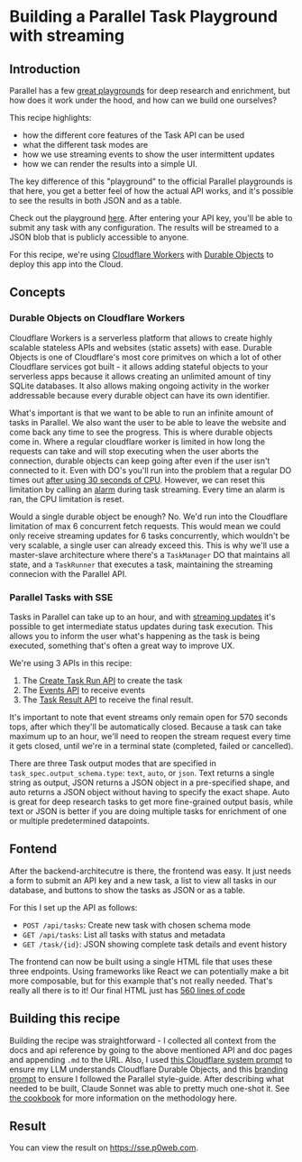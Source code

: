 # Building a Parallel Task Playground with streaming

## Introduction

Parallel has a few [great playgrounds](https://platform.parallel.ai/play) for deep research and enrichment, but how does it work under the hood, and how can we build one ourselves?

This recipe highlights:

- how the different core features of the Task API can be used
- what the different task modes are
- how we use streaming events to show the user intermittent updates
- how we can render the results into a simple UI.

The key difference of this "playground" to the official Parallel playgrounds is that here, you get a better feel of how the actual API works, and it's possible to see the results in both JSON and as a table.

Check out the playground [here](https://sse.p0web.com). After entering your API key, you'll be able to submit any task with any configuration. The results will be streamed to a JSON blob that is publicly accessible to anyone.

For this recipe, we're using [Cloudflare Workers](https://workers.cloudflare.com) with [Durable Objects](https://developers.cloudflare.com/durable-objects/) to deploy this app into the Cloud.

## Concepts

### Durable Objects on Cloudflare Workers

Cloudflare Workers is a serverless platform that allows to create highly scalable stateless APIs and websites (static assets) with ease. Durable Objects is one of Cloudflare's most core primitves on which a lot of other Cloudflare services got built - it allows adding stateful objects to your serverless apps because it allows creating an unlimited amount of tiny SQLite databases. It also allows making ongoing activity in the worker addressable because every durable object can have its own identifier.

What's important is that we want to be able to run an infinite amount of tasks in Parallel. We also want the user to be able to leave the website and come back any time to see the progress. This is where durable objects come in. Where a regular cloudflare worker is limited in how long the requests can take and will stop executing when the user aborts the connection, durable objects can keep going after even if the user isn't connected to it. Even with DO's you'll run into the problem that a regular DO times out [after using 30 seconds of CPU](https://developers.cloudflare.com/durable-objects/platform/limits/). However, we can reset this limitation by calling an [alarm](https://developers.cloudflare.com/durable-objects/api/alarms/) during task streaming. Every time an alarm is ran, the CPU limitation is reset.

Would a single durable object be enough? No. We'd run into the Cloudflare limitation of max 6 concurrent fetch requests. This would mean we could only receive streaming updates for 6 tasks concurrently, which wouldn't be very scalable, a single user can already exceed this. This is why we'll use a master-slave architecture where there's a `TaskManager` DO that maintains all state, and a `TaskRunner` that executes a task, maintaining the streaming connecion with the Parallel API.

### Parallel Tasks with SSE

Tasks in Parallel can take up to an hour, and with [streaming updates](https://docs.parallel.ai/task-api/features/task-sse) it's possible to get intermediate status updates during task execution. This allows you to inform the user what's happening as the task is being executed, something that's often a great way to improve UX.

We're using 3 APIs in this recipe:

1. The [Create Task Run API](https://docs.parallel.ai/api-reference/task-api-v1/create-task-run) to create the task
2. The [Events API](https://docs.parallel.ai/task-api/features/task-sse) to receive events
3. The [Task Result API](https://docs.parallel.ai/api-reference/task-api-v1/retrieve-task-run-result) to receive the final result.

It's important to note that event streams only remain open for 570 seconds tops, after which they'll be automatically closed. Because a task can take maximum up to an hour, we'll need to reopen the stream request every time it gets closed, until we're in a terminal state (completed, failed or cancelled).

There are three Task output modes that are specified in `task_spec.output_schema.type`: `text`, `auto`, or `json`. Text returns a single string as output, JSON returns a JSON object in a pre-specified shape, and auto returns a JSON object without having to specify the exact shape. Auto is great for deep research tasks to get more fine-grained output basis, while text or JSON is better if you are doing multiple tasks for enrichment of one or multiple predetermined datapoints.

## Fontend

After the backend-architecutre is there, the frontend was easy. It just needs a form to submit an API key and a new task, a list to view all tasks in our database, and buttons to show the tasks as JSON or as a table.

For this I set up the API as follows:

- `POST /api/tasks`: Create new task with chosen schema mode
- `GET /api/tasks`: List all tasks with status and metadata
- `GET /task/{id}`: JSON showing complete task details and event history

The frontend can now be built using a single HTML file that uses these three endpoints. Using frameworks like React we can potentially make a bit more composable, but for this example that's not really needed. That's really all there is to it! Our final HTML just has [560 lines of code](https://github.com/janwilmake/parallel-tasks-sse/blob/main/index.html)

## Building this recipe

Building the recipe was straightforward - I collected all context from the docs and api reference by going to the above mentioned API and doc pages and appending `.md` to the URL. Also, I used [this Cloudflare system prompt](https://flaredream.com/system-ts.md) to ensure my LLM understands Cloudflare Durable Objects, and this [branding prompt](https://assets.p0web.com/llms.txt) to ensure I followed the Parallel style-guide. After describing what needed to be built, Claude Sonnet was able to pretty much one-shot it. See [the cookbook](https://github.com/parallel-web/parallel-cookbook) for more information on the methodology here.

## Result

You can view the result on https://sse.p0web.com.
